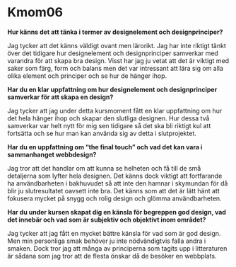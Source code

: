 Kmom06
===============================

**Hur känns det att tänka i termer av designelement och designprinciper?**

Jag tycker att det känns väldigt ovant men lärorikt. Jag har inte riktigt tänkt över det tidigare hur designelement och designprinciper samverkar med varandra för att skapa bra design. Visst har jag ju vetat att det är viktigt med saker som färg, form och balans men det var intressant att lära sig om alla olika element och principer och se hur de hänger ihop.

**Har du en klar uppfattning om hur designelement och designprinciper samverkar för att skapa en design?**

Jag tycker att jag under detta kursmoment fått en klar uppfattning om hur det hela hänger ihop och skapar den slutliga designen. Hur dessa två samverkar var helt nytt för mig sen tidigare så det ska bli riktigt kul att fortsätta och se hur man kan använda sig av detta i slutprojektet.

**Har du en uppfattning om “the final touch” och vad det kan vara i sammanhanget webbdesign?**

Jag tror att det handlar om att kunna se helheten och få till de små detaljerna som lyfter hela designen. Det känns dock viktigt att fortfarande ha användbarheten i bakhuvudet så att inte den hamnar i skymundan för då blir ju slutresultatet oavsett inte bra. Det känns som att det är lätt hänt att fokusera mycket på snygg och rolig design och glömma användbarheten.  

**Har du under kursen skapat dig en känsla för begreppen god design, vad det innebär och vad som är subjektiv och objektivt inom området?**

 Jag tycker att jag fått en mycket bättre känsla för vad som är god design. Men min personliga smak behöver ju inte nödvändigtvis falla andra i smaken. Dock tror jag att många av principerna som tagits upp i litteraturen är sådana som jag tror att de flesta önskar då de besöker en webbplats.
